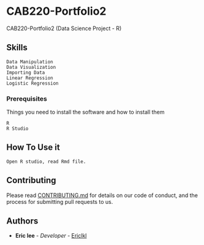 # CAB220-Portfolio2
CAB220-Portfolio2 (Data Science Project - R)

## Skills
```
Data Manipulation
Data Visualization
Importing Data
Linear Regression
Logistic Regression
```
### Prerequisites

Things you need to install the software and how to install them

```
R
R Studio
```

## How To Use it 

```
Open R studio, read Rmd file. 

```


## Contributing

Please read [CONTRIBUTING.md](https://gist.github.com/PurpleBooth/b24679402957c63ec426) for details on our code of conduct, and the process for submitting pull requests to us.

## Authors

* **Eric lee** - *Developer* - [Ericlkl](https://github.com/Ericlkl)
